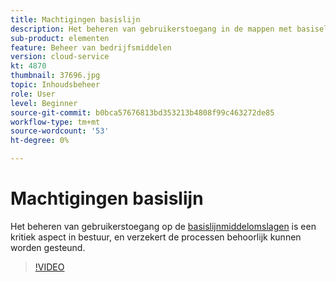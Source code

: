 ```yaml
---
title: Machtigingen basislijn
description: Het beheren van gebruikerstoegang in de mappen met basiselementen is een essentieel aspect van het beheer en zorgt ervoor dat de processen correct worden ondersteund.
sub-product: elementen
feature: Beheer van bedrijfsmiddelen
version: cloud-service
kt: 4870
thumbnail: 37696.jpg
topic: Inhoudsbeheer
role: User
level: Beginner
source-git-commit: b0bca57676813bd353213b4808f99c463272de85
workflow-type: tm+mt
source-wordcount: '53'
ht-degree: 0%

---
```



# Machtigingen basislijn

Het beheren van gebruikerstoegang op de [basislijnmiddelomslagen](./baseline-folders.md) is een kritiek aspect in bestuur, en verzekert de processen behoorlijk kunnen worden gesteund.

>[!VIDEO](https://video.tv.adobe.com/v/37696/?quality=12&learn=on&hidetitle=true)

